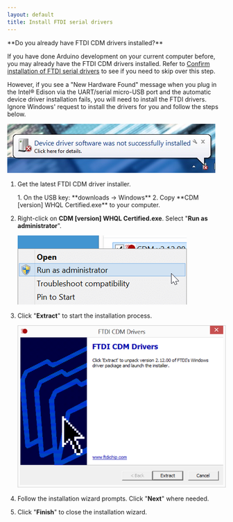 ```yaml
---
layout: default
title: Install FTDI serial drivers
---
```


<div class="callout info" markdown="1">
**Do you already have FTDI CDM drivers installed?**

If you have done Arduino development on your current computer before, you may already have the FTDI CDM drivers installed. Refer to [Confirm installation of FTDI serial drivers](confirm_drivers.html#confirm-installation-of-ftdi-serial-drivers) to see if you need to skip over this step.

However, if you see a "New Hardware Found" message when you plug in the Intel® Edison via the UART/serial micro-USB port and the automatic device driver installation fails, you will need to install the FTDI drivers. Ignore Windows' request to install the drivers for you and follow the steps below. 

![Windows message that a device driver software was not successfully installed](images/device_driver_software_not_installed.jpg)
</div>
 
1. Get the latest FTDI CDM driver installer.

    <div class="callout goto" markdown="1">
    1. On the USB key: **downloads → Windows**
    2. Copy **CDM [version] WHQL Certified.exe** to your computer.
    </div>

2. Right-click on **CDM [version] WHQL Certified.exe**. Select "**Run as administrator**".

    ![Select "Run as administrator" in file context menu](images/cdm_drivers-run_as_admin.png)

3. Click "**Extract**" to start the installation process. 
  
    ![FTDI CDM Drivers installer wizard](images/cdm_drivers-installer_wizard.png)

4. Follow the installation wizard prompts. Click "**Next**" where needed.

5. Click "**Finish**" to close the installation wizard.
